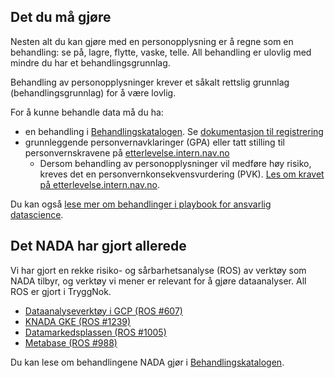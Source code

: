 
## Det du må gjøre

Nesten alt du kan gjøre med en personopplysning er å regne som en behandling: se på, lagre, flytte, vaske, telle.
All behandling er ulovlig med mindre du har et behandlingsgrunnlag.

Behandling av personopplysninger krever et såkalt rettslig grunnlag (behandlingsgrunnlag) for å være lovlig.

For å kunne behandle data må du ha:

- en behandling i [Behandlingskatalogen](https://behandlingskatalog.nais.adeo.no). Se [dokumentasjon til registrering](spilleregler.md#hva-m-jeg-som-produsent-dokumentere-om-dataene-jeg-behandler)
- grunnleggende personvernavklaringer (GPA) eller tatt stilling til personvernskravene på [etterlevelse.intern.nav.no](https://etterlevelse.intern.nav.no/)
    - Dersom behandling av personopplysninger vil medføre høy risiko, kreves det en personvernkonsekvensvurdering (PVK).
    [Les om kravet på etterlevelse.intern.nav.no](https://etterlevelse.intern.nav.no/krav/114/1).

Du kan også [lese mer om behandlinger i playbook for ansvarlig datascience](https://laughing-guacamole-242227e5.pages.github.io/notebooks/p2_Privacy_IntroGPA.html).

## Det NADA har gjort allerede

Vi har gjort en rekke risiko- og sårbarhetsanalyse (ROS) av verktøy som NADA tilbyr, og verktøy vi mener er relevant for å gjøre dataanalyser.
All ROS er gjort i TryggNok.

* [Dataanalyseverktøy i GCP (ROS #607)](https://apps.powerapps.com/play/e/default-62366534-1ec3-4962-8869-9b5535279d0b/a/f8517640-ea01-46e2-9c09-be6b05013566?ID=607)
* [KNADA GKE (ROS #1239)](https://apps.powerapps.com/play/e/default-62366534-1ec3-4962-8869-9b5535279d0b/a/f8517640-ea01-46e2-9c09-be6b05013566?ID=1239)
* [Datamarkedsplassen (ROS #1005)](https://apps.powerapps.com/play/e/default-62366534-1ec3-4962-8869-9b5535279d0b/a/f8517640-ea01-46e2-9c09-be6b05013566?ID=1005)
* [Metabase (ROS #988)](https://apps.powerapps.com/play/e/default-62366534-1ec3-4962-8869-9b5535279d0b/a/f8517640-ea01-46e2-9c09-be6b05013566?ID=988)

Du kan lese om behandlingene NADA gjør i [Behandlingskatalogen](https://behandlingskatalog.nais.adeo.no/process/team/3f85cdce-1257-4862-8ce3-3aec9b576df0/18089de7-829d-47e3-868b-53d4e5f251da).
